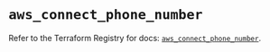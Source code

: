 # `aws_connect_phone_number`

Refer to the Terraform Registry for docs: [`aws_connect_phone_number`](https://registry.terraform.io/providers/hashicorp/aws/5.40.0/docs/resources/connect_phone_number).
